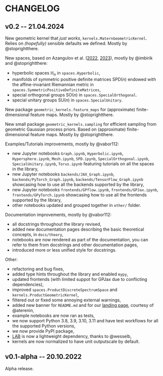 # CHANGELOG

## v0.2 -- 21.04.2024
 New geometric kernel that *just works*, `kernels.MaternGeometricKernel`. Relies on *(hopefully)* sensible defaults we defined. Mostly by @stoprightthere.

New spaces, based on Azangulov et al. ([2022](https://arxiv.org/abs/2208.14960), [2023](https://arxiv.org/abs/2301.13088)), mostly by @imbirik and @stoprightthere:
- hyperbolic spaces $\mathbb{H}_n$ in `spaces.Hyperbolic`,
- manifolds of symmetric positive definite matrices $\mathrm{SPD}(n)$ endowed with the affine-invariant Riemannian metric in `spaces.SymmetricPositiveDefiniteMatrices`,
- special orthogonal groups $\mathrm{SO}(n)$ in `spaces.SpecialOrthogonal`.
- special unitary groups $\mathrm{SU}(n)$ in `spaces.SpecialUnitary`.

New package `geometric_kernels.feature_maps` for (approximate) finite-dimensional feature maps. Mostly by @stoprightthere.

New small package `geometric_kernels.sampling` for efficient sampling from geometric Gaussian process priors. Based on (approximate) finite-dimensional feature maps. Mostly by @stoprightthere.

Examples/Tutorials improvements, mostly by @vabor112:
- new Jupyter notebooks `Graph.ipynb`, `Hyperbolic.ipynb`, `Hypersphere.ipynb`, `Mesh.ipynb`, `SPD.ipynb`, `SpecialOrthogonal.ipynb`, `SpecialUnitary.ipynb`, `Torus.ipynb` featuring tutorials on all the spaces in the library,
- new Jupyter notebooks `backends/JAX_Graph.ipynb`, `backends/PyTorch_Graph.ipynb`, `backends/TensorFlow_Graph.ipynb` showcasing how to use all the backends supported by the library,
- new Jupyter notebooks `frontends/GPflow.ipynb`, `frontends/GPJax.ipynb`, `frontends/GPyTorch.ipynb` showcasing how to use all the frontends supported by the library,
- other notebooks updated and grouped together in `other/` folder.


Documentation improvements, mostly by @vabor112:
- all docstrings throughout the library revised,
- added new documentation pages describing the basic theoretical concepts, in `docs/theory`,
- notebooks are now rendered as part of the documentation, you can refer to them from docstrings and other documentation pages,
- introduced more or less unified style for docstrings.

Other:
- refactoring and bug fixes,
- added type hints throughout the library and enabled `mypy`,
- updated frontends (with limited suppot for GPJax due to conflicting dependencies),
- improved `spaces.ProductDiscreteSpectrumSpace` and `kernels.ProductGeometricKernel`,
- filtered out or fixed some annoying external warnings,
- added new banner for `README.md` and for our [landing page](https://geometric-kernels.github.io/), courtesy of @aterenin,
- example notebooks are now ran as tests,
- we now support Python 3.8, 3.9, 3.10, 3.11 and have test workflows for all the supported Python versions,
- we now provide PyPI package,
- [LAB](https://github.com/wesselb/lab) is now a lightweight dependency, thanks to @wesselb,
- kernels are now normalized to have unit outputscale by default.

## v0.1-alpha -- 20.10.2022
Alpha release.
